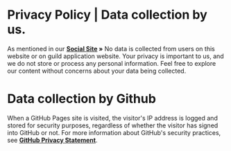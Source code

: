 # Privacy Policy | Data collection by us.

As mentioned in our **[Social Site](https://notreal003.github.io/social) »** No data is collected from users on this website or on guild application website. Your privacy is important to us, and we do not store or process any personal information. Feel free to explore our content without concerns about your data being collected.

# Data collection by Github

When a GitHub Pages site is visited, the visitor's IP address is logged and stored for security purposes, regardless of whether the visitor has signed into GitHub or not. For more information about GitHub's security practices, see **[GitHub Privacy Statement](https://docs.github.com/en/site-policy/privacy-policies/github-privacy-statement)**.
